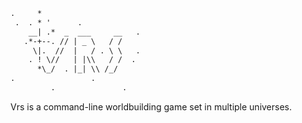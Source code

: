 ```html
.     *
 .  . * '      .
    __| .*  _  ___     __   .
   .*-+--. // | _ \   / /
     \|.  //  |   / . \ \   .
    . ! \//   | |\\   / /  .
      *\_/  . |_| \\ /_/
.                 .
         .               .         
```
Vrs is a command-line worldbuilding game set in multiple universes.

